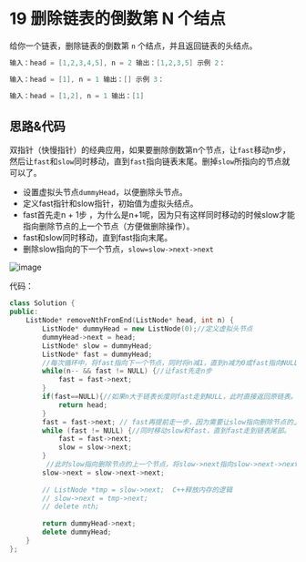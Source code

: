 # 19 删除链表的倒数第 N 个结点

给你一个链表，删除链表的倒数第 `n` 个结点，并且返回链表的头结点。

```c++
输入：head = [1,2,3,4,5], n = 2 输出：[1,2,3,5] 示例 2：

输入：head = [1], n = 1 输出：[] 示例 3：

输入：head = [1,2], n = 1 输出：[1]
```

## 思路&代码

双指针（快慢指针）的经典应用，如果要删除倒数第n个节点，让`fast`移动n步，然后让`fast`和`slow`同时移动，直到`fast`指向链表末尾。删掉`slow`所指向的节点就可以了。

- 设置虚拟头节点`dummyHead`，以便删除头节点。
- 定义fast指针和slow指针，初始值为虚拟头结点。
- fast首先走n + 1步 ，为什么是n+1呢，因为只有这样同时移动的时候slow才能指向删除节点的上一个节点（方便做删除操作）。
- fast和slow同时移动，直到fast指向末尾。
- 删除slow指向的下一个节点，`slow=slow->next->next`

![image](https://user-images.githubusercontent.com/108640880/232477390-be2657fc-19e0-4fe5-a979-02ebd74dd253.png)


代码：

```c++
class Solution {
public:
    ListNode* removeNthFromEnd(ListNode* head, int n) {
        ListNode* dummyHead = new ListNode(0);//定义虚拟头节点
        dummyHead->next = head;
        ListNode* slow = dummyHead;
        ListNode* fast = dummyHead;
        //每次循环中，将fast指向下一个节点，同时将n减1，直到n减为0或fast指向NULL为止。
        while(n-- && fast != NULL) {//让fast先走n步
            fast = fast->next;
        }
        if(fast==NULL){//如果n大于链表长度则fast走到NULL，此时直接返回原链表。
            return head;
        }
        fast = fast->next; // fast再提前走一步，因为需要让slow指向删除节点的上一个节点
        while (fast != NULL) {//同时移动slow和fast，直到fast走到链表尾部。
            fast = fast->next;
            slow = slow->next;
        }
         //此时slow指向删除节点的上一个节点，将slow->next指向slow->next->next即可完成删除操作。
        slow->next = slow->next->next; 
        
        // ListNode *tmp = slow->next;  C++释放内存的逻辑
        // slow->next = tmp->next;
        // delete nth;
        
        return dummyHead->next;
        delete dummyHead;
    }
};
```

